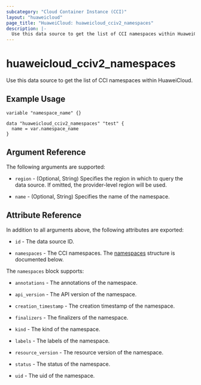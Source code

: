 ```yaml
---
subcategory: "Cloud Container Instance (CCI)"
layout: "huaweicloud"
page_title: "HuaweiCloud: huaweicloud_cciv2_namespaces"
description: |-
  Use this data source to get the list of CCI namespaces within HuaweiCloud.
---
```


# huaweicloud_cciv2_namespaces

Use this data source to get the list of CCI namespaces within HuaweiCloud.

## Example Usage

```hcl
variable "namespace_name" {}

data "huaweicloud_cciv2_namespaces" "test" {
  name = var.namespace_name
}
```

## Argument Reference

The following arguments are supported:

* `region` - (Optional, String) Specifies the region in which to query the data source.
  If omitted, the provider-level region will be used.

* `name` - (Optional, String) Specifies the name of the namespace.

## Attribute Reference

In addition to all arguments above, the following attributes are exported:

* `id` - The data source ID.

* `namespaces` - The CCI namespaces.
  The [namespaces](#attrblock_namespaces) structure is documented below.

<a name="attrblock_namespaces"></a>
The `namespaces` block supports:

* `annotations` - The annotations of the namespace.

* `api_version` - The API version of the namespace.

* `creation_timestamp` - The creation timestamp of the namespace.

* `finalizers` - The finalizers of the namespace.

* `kind` - The kind of the namespace.

* `labels` - The labels of the namespace.

* `resource_version` - The resource version of the namespace.

* `status` - The status of the namespace.

* `uid` - The uid of the namespace.
